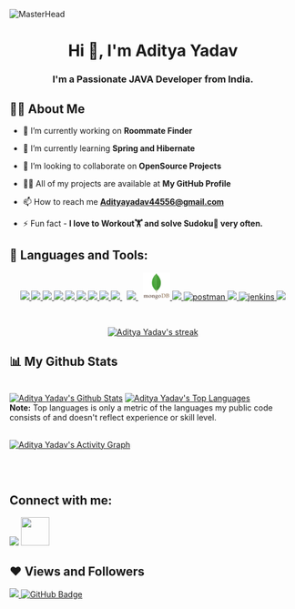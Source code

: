 ![MasterHead](https://blog.imarticus.org/wp-content/uploads/2021/03/hhhee.gif)

<h1 align="center">Hi 👋, I'm Aditya Yadav</h1>
<h3 align="center">I'm a Passionate JAVA Developer from India.</h3>


## 🙋‍♂️ About Me

- 🔭 I’m currently working on **Roommate Finder**

- 🌱 I’m currently learning **Spring and Hibernate**

- 👯 I’m looking to collaborate on **OpenSource Projects**

- 👨‍💻 All of my projects are available at **My GitHub Profile**

- 📫 How to reach me **Adityayadav44556@gmail.com**

- ⚡ Fun fact - **I love to Workout🏋 and solve Sudoku🔢 very often.**

## 🚀 Languages and Tools:

<p align="center"> 
    <a href="https://www.java.com" target="_blank"> <img src="https://img.icons8.com/color/48/000000/java-coffee-cup-logo.png"/> </a>
    <a href="https://reactjs.org/" target="_blank"> <img src="https://img.icons8.com/color/48/000000/react-native.png"/> </a>
    <a href="https://spring.io/projects/spring-boot" target="_blank"> <img src="https://img.icons8.com/color/48/000000/spring-logo.png"/> </a> 
    <a href="https://developer.mozilla.org/en-US/docs/Web/JavaScript" target="_blank"> <img src="https://img.icons8.com/color/48/000000/javascript.png"/> </a> 
    <a href="https://www.w3.org/html/" target="_blank"> <img src="https://img.icons8.com/color/48/000000/html-5.png"/> </a> 
    <a href="https://www.w3schools.com/css/" target="_blank"> <img src="https://img.icons8.com/color/48/000000/css3.png"/> </a> 
    <a href="https://getbootstrap.com" target="_blank"> <img src="https://img.icons8.com/color/48/000000/bootstrap.png"/> </a> 
    <a href="https://www.python.org" target="_blank"> <img src="https://img.icons8.com/color/48/000000/python.png"/> </a> 
    <a style="padding-right:8px;" href="https://nodejs.org" target="_blank"> <img src="https://img.icons8.com/color/48/000000/nodejs.png"/> </a> 
    <a style="padding-right:8px;" href="https://www.mysql.com/" target="_blank"> <img src="https://img.icons8.com/fluent/50/000000/mysql-logo.png"/> </a>
    <a href="https://www.mongodb.com/" target="_blank"> <img src="https://raw.githubusercontent.com/devicons/devicon/master/icons/mongodb/mongodb-original-wordmark.svg" alt="mongodb" width="48" height="48"/> </a> 
    <a href="https://firebase.google.com/" target="_blank"> <img src="https://img.icons8.com/color/48/000000/firebase.png"/> </a> 
    <a href="https://postman.com" target="_blank"> <img src="https://www.vectorlogo.zone/logos/getpostman/getpostman-icon.svg" alt="postman" width="45" height="45"/> </a>   
    <a href="https://git-scm.com/" target="_blank"> <img src="https://img.icons8.com/color/48/000000/git.png"/> </a> 
    <a href="https://www.jenkins.io" target="_blank"> <img src="https://www.vectorlogo.zone/logos/jenkins/jenkins-icon.svg" alt="jenkins" width="48" height="48"/> </a> 
    <a href="https://kotlinlang.org/" target="_blank"> <img src="https://img.icons8.com/color/48/000000/kotlin.png"/> </a>
    
</p>

<!-- [![React Badge](https://img.shields.io/badge/-React-61DBFB?style=for-the-badge&labelColor=black&logo=react&logoColor=61DBFB)](#)  [![Javascript Badge](https://img.shields.io/badge/-Javascript-F0DB4F?style=for-the-badge&labelColor=black&logo=javascript&logoColor=F0DB4F)](#) [![Typescript Badge](https://img.shields.io/badge/-Typescript-007acc?style=for-the-badge&labelColor=black&logo=typescript&logoColor=007acc)](#) [![Nodejs Badge](https://img.shields.io/badge/-Nodejs-3C873A?style=for-the-badge&labelColor=black&logo=node.js&logoColor=3C873A)](#) [![GraphQL Badge](https://img.shields.io/badge/-GraphQl-e535ab?style=for-the-badge&labelColor=black&logo=node.js&logoColor=e535ab)](#) -->
<br/>

<p align="center">
    <a href="https://github.com/AdityaYadav01/github-readme-streak-stats">
        <img title="🔥 Get streak stats for your profile at git.io/streak-stats" alt="Aditya Yadav's streak" src="https://github-readme-streak-stats.herokuapp.com/?user=AdityaYadav01&theme=black-ice&hide_border=true&stroke=0000&background=060A0CD0"/>
    </a>
</p>

## 📊 My Github Stats

  <br/>
    <a href="https://github.com/AdityaYadav01/github-readme-stats"><img alt="Aditya Yadav's Github Stats" src="https://github-readme-stats.vercel.app/api?username=AdityaYadav01&show_icons=true&count_private=true&theme=react&hide_border=true&bg_color=0D1117" /></a>
  <a href="https://github.com/AdityaYadav01/github-readme-stats"><img alt="Aditya Yadav's Top Languages" src="https://github-readme-stats.vercel.app/api/top-langs/?username=AdityaYadav01&langs_count=8&count_private=true&layout=compact&theme=react&hide_border=true&bg_color=0D1117" /></a>
  <br/>
  <b>Note:</b> Top languages is only a metric of the languages my public code consists of and doesn't reflect experience or skill level.


<br/>
<br/>

<a href="https://github.com/AdityaYadav01/github-readme-activity-graph"><img alt="Aditya Yadav's Activity Graph" src="https://activity-graph.herokuapp.com/graph?username=AdityaYadav01&bg_color=0D1117&color=5BCDEC&line=5BCDEC&point=FFFFFF&hide_border=true" /></a>

<br/>
<br/>

## Connect with me:
<p align="left">

<a href = "https://www.linkedin.com/in/aditya--yadav/"><img src="https://img.icons8.com/fluent/48/000000/linkedin.png"/></a>
<a href = "https://twitter.com/yadavv_adityaa"><img src="https://img.icons8.com/color/512/twitter.png" width="50" height="50"></a>



</p>

## ❤ Views and Followers
<a href="https://github.com/Meghna-DAS/github-profile-views-counter">
    <img src="https://komarev.com/ghpvc/?username=AdityaYadav01">
</a>
<a href="https://github.com/AdityaYadav01?tab=followers"><img src="https://img.shields.io/github/followers/AdityaYadav01?label=Followers&style=social" alt="GitHub Badge"></a>

